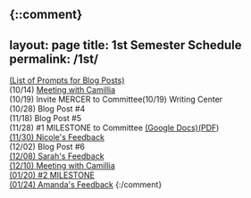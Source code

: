 {::comment}
---
layout: page
title: 1st Semester Schedule
permalink: /1st/
---

[(List of Prompts for Blog Posts)](http://guibueno.me/node/27#overlay-context=ale)  
(10/14) [Meeting with Camillia](http://guibueno.me/node/36#overlay-context=node/22)  
(10/19) Invite MERCER to Committee(10/19) Writing Center  
(10/28) Blog Post #4  
(11/18) Blog Post #5  
(11/28) #1 MILESTONE to Committee  [(Google Docs)](https://docs.google.com/document/d/1HJNspW_1FpAf2zxLhBPS3MLtThYJXxSfYCy7lW-3k20/edit#)[(PDF](https://drive.google.com/file/d/0B-D7NHTmyc54YlljNHFMc3Mxa1U/view))  
[(11/30) Nicole's Feedback](https://docs.google.com/document/d/1YTY2nEUHJjT5hZnR5eq7owTjhzBaQOK8CWehFi1FWW8/edit)  
(12/02) Blog Post #6  
[(12/08) Sarah's Feedback](https://drive.google.com/file/d/0B-D7NHTmyc54OEdlb0NpSzAtbW5Cb01KUkdOeXpUcXBwX3Bz/view)  
[(12/10) Meeting with Camillia](http://guibueno.me/node/48#overlay-context=node/22)  
[(01/20) #2 MILESTONE](https://docs.google.com/document/d/1_IqM-XCPeLORewtL_nDhvs5ebCEZhMY7EL2sW707sLk/edit)  
[(01/24) Amanda's Feedback](https://docs.google.com/document/d/1ocHfz0dRmF7w-xxfudRNUbWrN1lEMJ4wsmVGkgZX-jA/edit)
{:/comment}